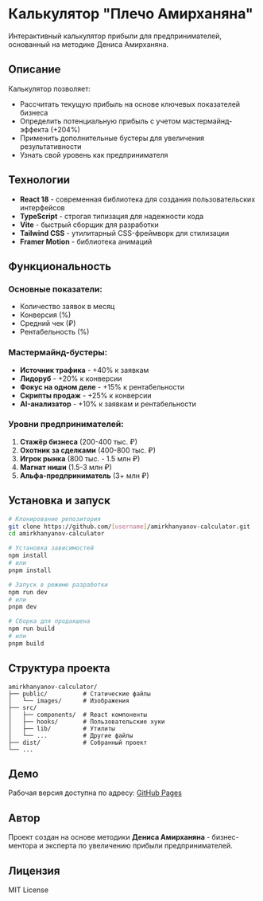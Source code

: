 # Калькулятор "Плечо Амирханяна"

Интерактивный калькулятор прибыли для предпринимателей, основанный на методике Дениса Амирханяна.

## Описание

Калькулятор позволяет:
- Рассчитать текущую прибыль на основе ключевых показателей бизнеса
- Определить потенциальную прибыль с учетом мастермайнд-эффекта (+204%)
- Применить дополнительные бустеры для увеличения результативности
- Узнать свой уровень как предпринимателя

## Технологии

- **React 18** - современная библиотека для создания пользовательских интерфейсов
- **TypeScript** - строгая типизация для надежности кода
- **Vite** - быстрый сборщик для разработки
- **Tailwind CSS** - утилитарный CSS-фреймворк для стилизации
- **Framer Motion** - библиотека анимаций

## Функциональность

### Основные показатели:
- Количество заявок в месяц
- Конверсия (%)
- Средний чек (₽)
- Рентабельность (%)

### Мастермайнд-бустеры:
- **Источник трафика** - +40% к заявкам
- **Лидоруб** - +20% к конверсии
- **Фокус на одном деле** - +15% к рентабельности
- **Скрипты продаж** - +25% к конверсии
- **AI-анализатор** - +10% к заявкам и рентабельности

### Уровни предпринимателей:
1. **Стажёр бизнеса** (200-400 тыс. ₽)
2. **Охотник за сделками** (400-800 тыс. ₽)
3. **Игрок рынка** (800 тыс. - 1.5 млн ₽)
4. **Магнат ниши** (1.5-3 млн ₽)
5. **Альфа-предприниматель** (3+ млн ₽)

## Установка и запуск

```bash
# Клонирование репозитория
git clone https://github.com/[username]/amirkhanyanov-calculator.git
cd amirkhanyanov-calculator

# Установка зависимостей
npm install
# или
pnpm install

# Запуск в режиме разработки
npm run dev
# или
pnpm dev

# Сборка для продакшена
npm run build
# или
pnpm build
```

## Структура проекта

```
amirkhanyanov-calculator/
├── public/          # Статические файлы
│   └── images/      # Изображения
├── src/
│   ├── components/  # React компоненты
│   ├── hooks/       # Пользовательские хуки
│   ├── lib/         # Утилиты
│   └── ...          # Другие файлы
├── dist/            # Собранный проект
└── ...
```

## Демо

Рабочая версия доступна по адресу: [GitHub Pages](https://[username].github.io/amirkhanyanov-calculator/)

## Автор

Проект создан на основе методики **Дениса Амирханяна** - бизнес-ментора и эксперта по увеличению прибыли предпринимателей.

## Лицензия

MIT License
